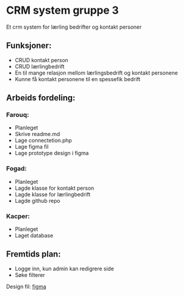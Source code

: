 # CRM system gruppe 3
Et crm system for lærling bedrifter og kontakt personer

## Funksjoner:
* CRUD kontakt person
* CRUD lærlingbedrift
* En til mange relasjon mellom lærlingsbedrift og kontakt personene
* Kunne få kontakt personene til en spessefik bedrift

## Arbeids fordeling:

### Farouq:
* Planleget
* Skrive readme.md
* Lage connectetion.php
* Lage figma fil
* Lage prototype design i figma

### Fogad:
* Planleget
* Lagde klasse for kontakt person 
* Lagde klasse for lærlingbedrift
* Lagde github repo

### Kacper:
* Planleget
* Laget database

## Fremtids plan:
* Logge inn, kun admin kan redigrere side
* Søke filterer


Design fil: [figma](https://www.figma.com/file/583UQkmZ03ORYwDYSTCY40/Untitled?type=design&node-id=0%3A1&mode=design&t=NUXagWx2J67Azi8P-1)

